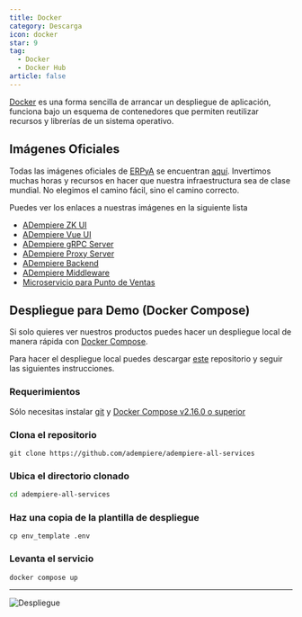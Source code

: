 ```yaml
---
title: Docker
category: Descarga
icon: docker
star: 9
tag:
  - Docker
  - Docker Hub
article: false
---
```


[Docker](https://www.docker.com/) es una forma sencilla de arrancar un despliegue de aplicación, funciona bajo un esquema de contenedores que permiten reutilizar recursos y librerías de un sistema operativo.

## Imágenes Oficiales

Todas las imágenes oficiales de [ERPyA](https://erpya.com/) se encuentran [aquí](https://hub.docker.com/u/erpya). Invertimos muchas horas y recursos en hacer que nuestra infraestructura sea de clase mundial. No elegimos el camino fácil, sino el camino correcto.

Puedes ver los enlaces a nuestras imágenes en la siguiente lista

- [ADempiere ZK UI](https://hub.docker.com/r/erpya/adempiere-zk-ui)
- [ADempiere Vue UI](https://hub.docker.com/r/erpya/adempiere-vue)
- [ADempiere gRPC Server](https://hub.docker.com/r/erpya/adempiere-grpc-server)
- [ADempiere Proxy Server](https://hub.docker.com/r/erpya/proxy-adempiere-api)
- [ADempiere Backend](https://hub.docker.com/r/erpya/backend)
- [ADempiere Middleware](https://hub.docker.com/r/erpya/adempiere-middleware)
- [Microservicio para Punto de Ventas](https://hub.docker.com/r/erpya/ms-point-of-sales-rs)

## Despliegue para Demo (Docker Compose)

Si solo quieres ver nuestros productos puedes hacer un despliegue local de manera rápida con [Docker Compose](https://docs.docker.com/compose/).

Para hacer el despliegue local puedes descargar [este](https://github.com/erpya/adempiere-all-services) repositorio y seguir las siguientes instrucciones.

### Requerimientos

Sólo necesitas instalar [git](https://git-scm.com/downloads) y [Docker Compose v2.16.0 o superior](https://docs.docker.com/compose/install/linux/)

### Clona el repositorio

```
git clone https://github.com/adempiere/adempiere-all-services
```

### Ubica el directorio clonado

```sh
cd adempiere-all-services
```

### Haz una copia de la plantilla de despliegue

```
cp env_template .env
```

### Levanta el servicio

```
docker compose up
```

---

![Despliegue](/assets/img/downloads/docker/ADempiere_All_Services_Vue.gif)
